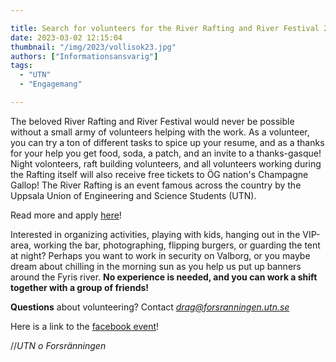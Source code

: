 ```yaml
---

title: Search for volunteers for the River Rafting and River Festival 2023
date: 2023-03-02 12:15:04
thumbnail: "/img/2023/vollisok23.jpg"
authors: ["Informationsansvarig"]
tags: 
  - "UTN"
  - "Engagemang"

---
```

The beloved River Rafting and River Festival would never be possible without a small army of volunteers helping with the work. As a volunteer, you can try a ton of different tasks to spice up your resume, and as a thanks for your help you get food, soda, a patch, and an invite to a thanks-gasque! Night volonteers, raft building volunteers, and all volunteers working during the Rafting itself will also receive free tickets to ÖG nation's Champagne Gallop! The River Rafting is an event famous across the country by the Uppsala Union of Engineering and Science Students (UTN).

Read more and apply [here](https://www.forsranningen.utn.se/volontar)!

Interested in organizing activities, playing with kids, hanging out in the VIP-area, working the bar, photographing, flipping burgers, or guarding the tent at night? Perhaps you want to work in security on Valborg, or you maybe dream about chilling in the morning sun as you help us put up banners around the Fyris river. **No experience is needed, and you can work a shift together with a group of friends!**

**Questions** about volunteering? Contact *drag@forsranningen.utn.se*

Here is a link to the [facebook event](https://www.facebook.com/events/987892738849287/?acontext=%7B%22ref%22%3A%2252%22%2C%22action_history%22%3A%22[%7B%5C%22surface%5C%22%3A%5C%22share_link%5C%22%2C%5C%22mechanism%5C%22%3A%5C%22share_link%5C%22%2C%5C%22extra_data%5C%22%3A%7B%5C%22invite_link_id%5C%22%3A748349073181341%7D%7D]%22%7D)!

//*UTN o Forsränningen*